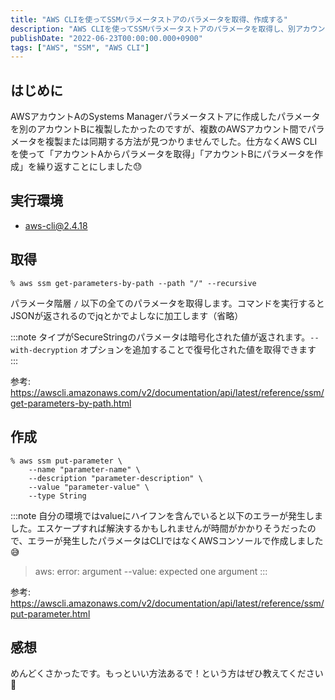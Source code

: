 ```yaml
---
title: "AWS CLIを使ってSSMパラメータストアのパラメータを取得、作成する"
description: "AWS CLIを使ってSSMパラメータストアのパラメータを取得し、別アカウントに作成する方法を解説しました。取得・作成コマンドや注意点も記載しました。"
publishDate: "2022-06-23T00:00:00.000+0900"
tags: ["AWS", "SSM", "AWS CLI"]
---
```


## はじめに

AWSアカウントAのSystems Managerパラメータストアに作成したパラメータを別のアカウントBに複製したかったのですが、複数のAWSアカウント間でパラメータを複製または同期する方法が見つかりませんでした。仕方なくAWS CLIを使って「アカウントAからパラメータを取得」「アカウントBにパラメータを作成」を繰り返すことにしました😓

## 実行環境

- aws-cli@2.4.18

## 取得

```shell
% aws ssm get-parameters-by-path --path "/" --recursive
```

パラメータ階層 `/` 以下の全てのパラメータを取得します。コマンドを実行するとJSONが返されるのでjqとかでよしなに加工します（省略）

:::note
タイプがSecureStringのパラメータは暗号化された値が返されます。`--with-decryption` オプションを追加することで復号化された値を取得できます
:::

参考: https://awscli.amazonaws.com/v2/documentation/api/latest/reference/ssm/get-parameters-by-path.html

## 作成

```shell
% aws ssm put-parameter \
    --name "parameter-name" \
    --description "parameter-description" \
    --value "parameter-value" \
    --type String
```

:::note
自分の環境ではvalueにハイフンを含んでいると以下のエラーが発生しました。エスケープすれば解決するかもしれませんが時間がかかりそうだったので、エラーが発生したパラメータはCLIではなくAWSコンソールで作成しました😅

> aws: error: argument --value: expected one argument
:::

参考: https://awscli.amazonaws.com/v2/documentation/api/latest/reference/ssm/put-parameter.html

## 感想

めんどくさかったです。もっといい方法あるで！という方はぜひ教えてください🙏
